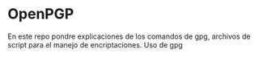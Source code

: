 # OpenPGP
En este repo pondre explicaciones de los comandos de gpg, archivos de script para el manejo de encriptaciones.
Uso de gpg 
